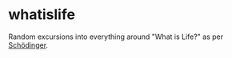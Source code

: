 # whatislife
Random excursions into everything around "What is Life?" as per [Schödinger](https://en.wikipedia.org/wiki/What_Is_Life%3F). 
